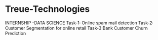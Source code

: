 # Treue-Technologies
INTERNSHIP -DATA SCIENCE
Task-1: Online spam mail detection
Task-2: Customer Segmentation for online retail
Task-3:Bank Customer Churn Prediction
